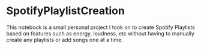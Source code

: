 # SpotifyPlaylistCreation
This notebook is a small personal project I took on to create Spotify Playlists based on features such as energy, loudness, etc without having to manually create any playlists or add songs one at a time.
